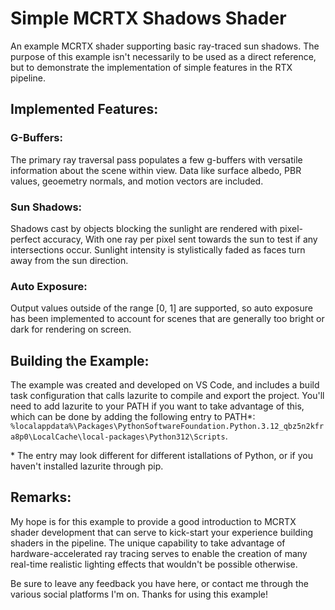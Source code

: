 # Simple MCRTX Shadows Shader
 An example MCRTX shader supporting basic ray-traced sun shadows. The purpose of this example
 isn't necessarily to be used as a direct reference, but to demonstrate the implementation of
 simple features in the RTX pipeline.

## Implemented Features:
 ### G-Buffers:
  The primary ray traversal pass populates a few g-buffers with versatile information about
  the scene within view. Data like surface albedo, PBR values, geoemetry normals, and motion
  vectors are included.

 ### Sun Shadows:
  Shadows cast by objects blocking the sunlight are rendered with pixel-perfect accuracy, 
  With one ray per pixel sent towards the sun to test if any intersections occur. Sunlight
  intensity is stylistically faded as faces turn away from the sun direction.

 ### Auto Exposure:
  Output values outside of the range [0, 1] are supported, so auto exposure has been
  implemented to account for scenes that are generally too bright or dark for rendering 
  on screen.

## Building the Example:
 The example was created and developed on VS Code, and includes a build task configuration
 that calls lazurite to compile and export the project. You'll need to add lazurite to your
 PATH if you want to take advantage of this, which can be done by adding the following entry
 to PATH*:
 `%localappdata%\Packages\PythonSoftwareFoundation.Python.3.12_qbz5n2kfra8p0\LocalCache\local-packages\Python312\Scripts`. 
 
  \* The entry may look different for different istallations of Python, or if you haven't
  installed lazurite through pip.

## Remarks:
 My hope is for this example to provide a good introduction to MCRTX shader development that
 can serve to kick-start your experience building shaders in the pipeline. The unique
 capability to take advantage of hardware-accelerated ray tracing serves to enable the 
 creation of many real-time realistic lighting effects that wouldn't be possible otherwise.
 
 Be sure to leave any feedback you have here, or contact me through the various social platforms I'm on. Thanks for using this example!